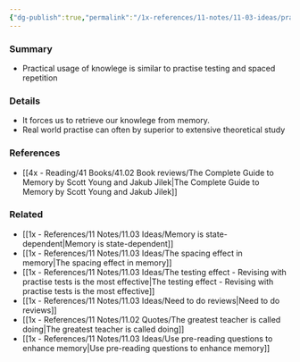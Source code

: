 ```yaml
---
{"dg-publish":true,"permalink":"/1x-references/11-notes/11-03-ideas/practical-usage-of-knowlege-is-superior-to-theory/","title":"Practical usage of knowlege is superior to theory","noteIcon":""}
---
```



### Summary
- Practical usage of knowlege is similar to practise testing and spaced repetition

### Details
- It forces us to retrieve our knowlege from memory.
- Real world practise can often by superior to extensive theoretical study

### References
- [[4x - Reading/41 Books/41.02 Book reviews/The Complete Guide to Memory by Scott Young and Jakub Jilek\|The Complete Guide to Memory by Scott Young and Jakub Jilek]]

### Related
- [[1x - References/11 Notes/11.03 Ideas/Memory is state-dependent\|Memory is state-dependent]]
- [[1x - References/11 Notes/11.03 Ideas/The spacing effect in memory\|The spacing effect in memory]]
- [[1x - References/11 Notes/11.03 Ideas/The testing effect - Revising with practise tests is the most effective\|The testing effect - Revising with practise tests is the most effective]]
- [[1x - References/11 Notes/11.03 Ideas/Need to do reviews\|Need to do reviews]]
- [[1x - References/11 Notes/11.02 Quotes/The greatest teacher is called doing\|The greatest teacher is called doing]]
- [[1x - References/11 Notes/11.03 Ideas/Use pre-reading questions to enhance memory\|Use pre-reading questions to enhance memory]]